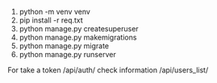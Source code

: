 1. python -m venv venv 
2. pip install -r req.txt
3. python manage.py createsuperuser  
4. python manage.py makemigrations
5. python manage.py migrate
6. python manage.py runserver

For take a token /api/auth/
check information /api/users_list/
